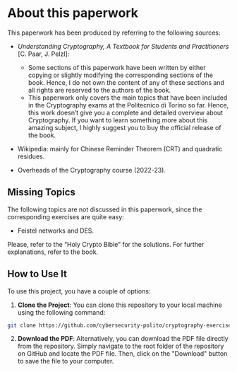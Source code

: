 # About this paperwork

This paperwork has been produced by referring to the following sources:

- _Understanding Cryptography, A Textbook for Students and Practitioners_ [C. Paar, J. Pelzl]:

  - Some sections of this paperwork have been written by either copying or slightly modifying the corresponding sections of the book. Hence, I do not own the content of any of these sections and all rights are reserved to the authors of the book.
  - This paperwork only covers the main topics that have been included in the Cryptography exams at the Politecnico di Torino so far. Hence, this work doesn’t give you a complete and detailed overview about Cryptography. If you want to learn something more about this amazing subject, I highly suggest you to buy the official release of the book.

- Wikipedia: mainly for Chinese Reminder Theorem (CRT) and quadratic residues.

- Overheads of the Cryptography course (2022-23).

## Missing Topics

The following topics are not discussed in this paperwork, since the corresponding exercises are quite easy:

- Feistel networks and DES.

Please, refer to the “Holy Crypto Bible” for the solutions. For further explanations, refer to the book.


## How to Use It

To use this project, you have a couple of options:

1. **Clone the Project**: You can clone this repository to your local machine using the following command:
```bash
git clone https://github.com/cybersecurity-polito/cryptography-exercises.git
```
2. **Download the PDF**: Alternatively, you can download the PDF file directly from the repository. Simply navigate to the root folder of the repository on GitHub and locate the PDF file. Then, click on the "Download" button to save the file to your computer.

